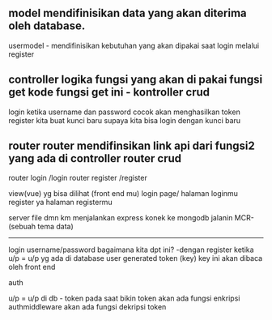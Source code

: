 model
mendifinisikan data yang akan diterima oleh database.
----------------------------------------------------
usermodel - mendifinisikan kebutuhan yang akan dipakai saat login melalui register

controller
logika fungsi yang akan di pakai
fungsi get
kode fungsi get ini - kontroller
crud
---------------------------------------------------
login ketika username dan password cocok akan menghasilkan token
register kita buat kunci baru supaya kita bisa login dengan kunci baru

router
router mendifinsikan link api dari fungsi2 yang ada di controller
router crud
---------------------------------------------------
router login /login
router register /register

view(vue)
yg bisa dilihat (front end mu)
login page/ halaman loginmu
register ya halaman registermu


server file
dmn km menjalankan express
konek ke mongodb
jalanin MCR-(sebuah tema data)



---------------------------------------------------
login 
username/password bagaimana kita dpt ini? -dengan register
ketika u/p = u/p yg ada di database user 
generated token (key)
key ini akan dibaca oleh front end



auth

u/p = u/p di db - token
pada saat bikin token akan ada fungsi enkripsi
authmiddleware akan ada fungsi dekripsi token 


